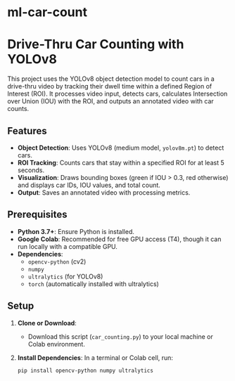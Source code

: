 # ml-car-count
# Drive-Thru Car Counting with YOLOv8

This project uses the YOLOv8 object detection model to count cars in a drive-thru video by tracking their dwell time within a defined Region of Interest (ROI). It processes video input, detects cars, calculates Intersection over Union (IOU) with the ROI, and outputs an annotated video with car counts.

## Features
- **Object Detection**: Uses YOLOv8 (medium model, `yolov8m.pt`) to detect cars.
- **ROI Tracking**: Counts cars that stay within a specified ROI for at least 5 seconds.
- **Visualization**: Draws bounding boxes (green if IOU > 0.3, red otherwise) and displays car IDs, IOU values, and total count.
- **Output**: Saves an annotated video with processing metrics.

## Prerequisites
- **Python 3.7+**: Ensure Python is installed.
- **Google Colab**: Recommended for free GPU access (T4), though it can run locally with a compatible GPU.
- **Dependencies**:
  - `opencv-python` (cv2)
  - `numpy`
  - `ultralytics` (for YOLOv8)
  - `torch` (automatically installed with ultralytics)

## Setup
1. **Clone or Download**:
   - Download this script (`car_counting.py`) to your local machine or Colab environment.

2. **Install Dependencies**:
   In a terminal or Colab cell, run:
   ```bash
   pip install opencv-python numpy ultralytics
